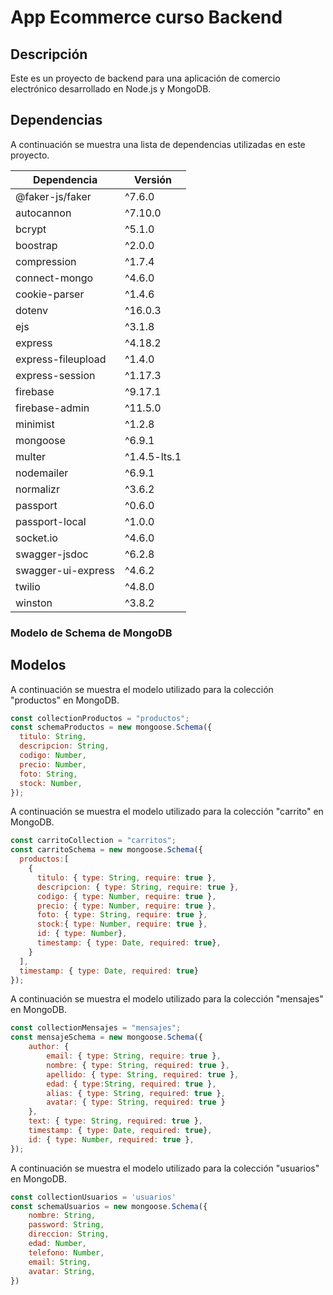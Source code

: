 # App Ecommerce curso Backend

## Descripción

Este es un proyecto de backend para una aplicación de comercio electrónico desarrollado en Node.js y MongoDB.

## Dependencias

A continuación se muestra una lista de dependencias utilizadas en este proyecto.

| Dependencia           | Versión  |
|-----------------------|----------|
| @faker-js/faker      | ^7.6.0   |
| autocannon           | ^7.10.0  |
| bcrypt               | ^5.1.0   |
| boostrap             | ^2.0.0   |
| compression          | ^1.7.4   |
| connect-mongo        | ^4.6.0   |
| cookie-parser        | ^1.4.6   |
| dotenv               | ^16.0.3  |
| ejs                  | ^3.1.8   |
| express              | ^4.18.2  |
| express-fileupload   | ^1.4.0   |
| express-session      | ^1.17.3  |
| firebase             | ^9.17.1  |
| firebase-admin       | ^11.5.0  |
| minimist             | ^1.2.8   |
| mongoose             | ^6.9.1   |
| multer               | ^1.4.5-lts.1 |
| nodemailer           | ^6.9.1   |
| normalizr            | ^3.6.2   |
| passport             | ^0.6.0   |
| passport-local       | ^1.0.0   |
| socket.io            | ^4.6.0   |
| swagger-jsdoc        | ^6.2.8   |
| swagger-ui-express   | ^4.6.2   |
| twilio               | ^4.8.0   |
| winston              | ^3.8.2   |


### Modelo de Schema de MongoDB

## Modelos

A continuación se muestra el modelo utilizado para la colección "productos" en MongoDB.

```javascript
const collectionProductos = "productos";
const schemaProductos = new mongoose.Schema({
  titulo: String,
  descripcion: String,
  codigo: Number,
  precio: Number,
  foto: String,
  stock: Number,
});
```
A continuación se muestra el modelo utilizado para la colección "carrito" en MongoDB.
```javascript
const carritoCollection = "carritos";
const carritoSchema = new mongoose.Schema({
  productos:[
    {
      titulo: { type: String, require: true },
      descripcion: { type: String, require: true },
      codigo: { type: Number, require: true },
      precio: { type: Number, require: true },
      foto: { type: String, require: true },
      stock:{ type: Number, require: true },
      id: { type: Number},
      timestamp: { type: Date, required: true},
    }
  ],
  timestamp: { type: Date, required: true}
});
```
A continuación se muestra el modelo utilizado para la colección "mensajes" en MongoDB.
```javascript
const collectionMensajes = "mensajes";
const mensajeSchema = new mongoose.Schema({   
    author: {        
        email: { type: String, require: true },
        nombre: { type: String, required: true },
        apellido: { type: String, required: true },
        edad: { type:String, required: true },
        alias: { type: String, required: true },
        avatar: { type: String, required: true }
    },
    text: { type: String, required: true },
    timestamp: { type: Date, required: true},
    id: { type: Number, required: true },
});
```
A continuación se muestra el modelo utilizado para la colección "usuarios" en MongoDB.
```javascript
const collectionUsuarios = 'usuarios'
const schemaUsuarios = new mongoose.Schema({
    nombre: String,
    password: String,
    direccion: String,
    edad: Number,
    telefono: Number,
    email: String,
    avatar: String,
})
```

